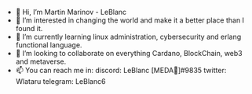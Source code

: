 - 👋 Hi, I’m Martin Marinov - LeBlanc
- 👀 I’m interested in changing the world and make it a better place than I found it.
- 🌱 I’m currently learning linux administration, cybersecurity and erlang functional language.
- 💞️ I’m looking to collaborate on everything Cardano, BlockChain, web3 and metaverse.
- 📫 You can reach me in:
        discord: LeBlanc [MEDA🌌]#9835
        twitter: Wlataru
        telegram: LeBlanc6
        

<!---
6LeBlanc6/6LeBlanc6 is a ✨ special ✨ repository because its `README.md` (this file) appears on your GitHub profile.
You can click the Preview link to take a look at your changes.
--->
